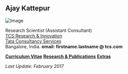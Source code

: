 ## Ajay Kattepur

![Image](https://ajaykattepur.github.io/ajaykattepur/ajay.jpg)

Research Scientist (Assistant Consultant)           
[TCS Research & Innovation](https://www.tcs.com/research-and-innovation)  
[Tata Consultancy Services](https://www.tcs.com/)  
Bangalore, India.
**email: firstname.lastname @ tcs.com**
   
       
[**Curriculum Vitae**](cv.md)
[**Research & Publications**](research.md)
[**Extras**](extras.md)

_Last Update: February 2017_
